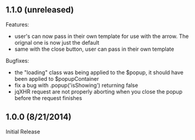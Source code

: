 
## 1.1.0 (unreleased)

Features:

 - user's can now pass in their own template for use with the arrow. The orignal one is now just the default
 - same with the close button, user can pass in their own template

Bugfixes:

 - the "loading" class was being applied to the $popup, it should have been applied to $popupContainer
 - fix a bug with .popup('isShowing') returning false
 - jqXHR request are not properly aborting when you close the popup before the request finishes


## 1.0.0 (8/21/2014)

Initial Release